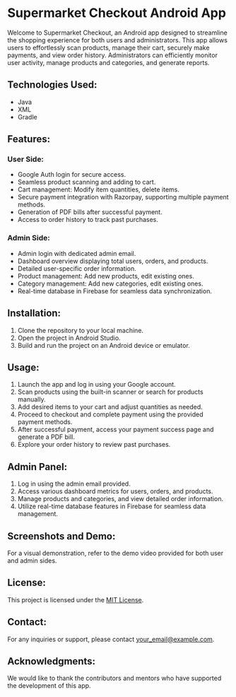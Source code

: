 # Supermarket Checkout Android App

Welcome to Supermarket Checkout, an Android app designed to streamline the shopping experience for both users and administrators. This app allows users to effortlessly scan products, manage their cart, securely make payments, and view order history. Administrators can efficiently monitor user activity, manage products and categories, and generate reports.

## Technologies Used:
- Java
- XML
- Gradle

## Features:

### User Side:
- Google Auth login for secure access.
- Seamless product scanning and adding to cart.
- Cart management: Modify item quantities, delete items.
- Secure payment integration with Razorpay, supporting multiple payment methods.
- Generation of PDF bills after successful payment.
- Access to order history to track past purchases.

### Admin Side:
- Admin login with dedicated admin email.
- Dashboard overview displaying total users, orders, and products.
- Detailed user-specific order information.
- Product management: Add new products, edit existing ones.
- Category management: Add new categories, edit existing ones.
- Real-time database in Firebase for seamless data synchronization.

## Installation:
1. Clone the repository to your local machine.
2. Open the project in Android Studio.
3. Build and run the project on an Android device or emulator.

## Usage:
1. Launch the app and log in using your Google account.
2. Scan products using the built-in scanner or search for products manually.
3. Add desired items to your cart and adjust quantities as needed.
4. Proceed to checkout and complete payment using the provided payment methods.
5. After successful payment, access your payment success page and generate a PDF bill.
6. Explore your order history to review past purchases.

## Admin Panel:
1. Log in using the admin email provided.
2. Access various dashboard metrics for users, orders, and products.
3. Manage products and categories, and view detailed order information.
4. Utilize real-time database features in Firebase for seamless data management.

## Screenshots and Demo:
For a visual demonstration, refer to the demo video provided for both user and admin sides.

## License:
This project is licensed under the [MIT License](LICENSE).

## Contact:
For any inquiries or support, please contact [your_email@example.com](mailto:your_email@example.com).

## Acknowledgments:
We would like to thank the contributors and mentors who have supported the development of this app.

